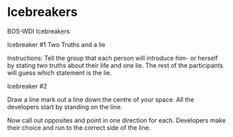 # Icebreakers
BOS-WDI Icebreakers


Icebreaker #1 
Two Truths and a lie

Instructions: Tell the group that each person will introduce him- or herself by stating two truths about their life and one lie. The rest of the participants will guess which statement is the lie.

Icebreaker #2

Draw a line mark out a line down the centre of your space. All the developers start by standing on the line.

Now call out opposites and point in one direction for each. Developers make their choice and run to the correct side of the line.
